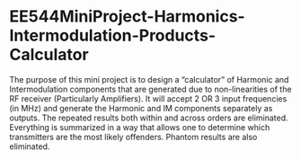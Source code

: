 # EE544MiniProject-Harmonics-Intermodulation-Products-Calculator

The purpose of this mini project is to design a “calculator” of Harmonic and Intermodulation components that are generated due to non-linearities of the RF receiver (Particularly Amplifiers). 
It will accept 2 OR 3 input frequencies (in MHz) and generate the Harmonic and IM components separately as outputs. The repeated results both within and across orders are eliminated. Everything is summarized in a way that allows one to determine which transmitters are the most likely offenders. Phantom results are also eliminated. 


